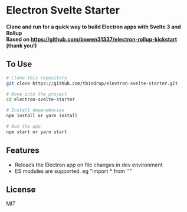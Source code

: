 # Electron Svelte Starter

**Clone and run for a quick way to build Electron apps with Svelte 3 and Rollup**  
**Based on https://github.com/bowen31337/electron-rollup-kickstart (thank you!)**

## To Use

```bash
# Clone this repository
git clone https://github.com/tbindrup/elevtron-svelte-starter.git

# Move into the project
cd electron-svelte-starter

# Install dependencies
npm install or yarn install

# Run the app
npm start or yarn start
```

## Features

- Reloads the Electron app on file changes in dev environment
- ES modules are supported. eg "import \* from ''"

## License

MIT
